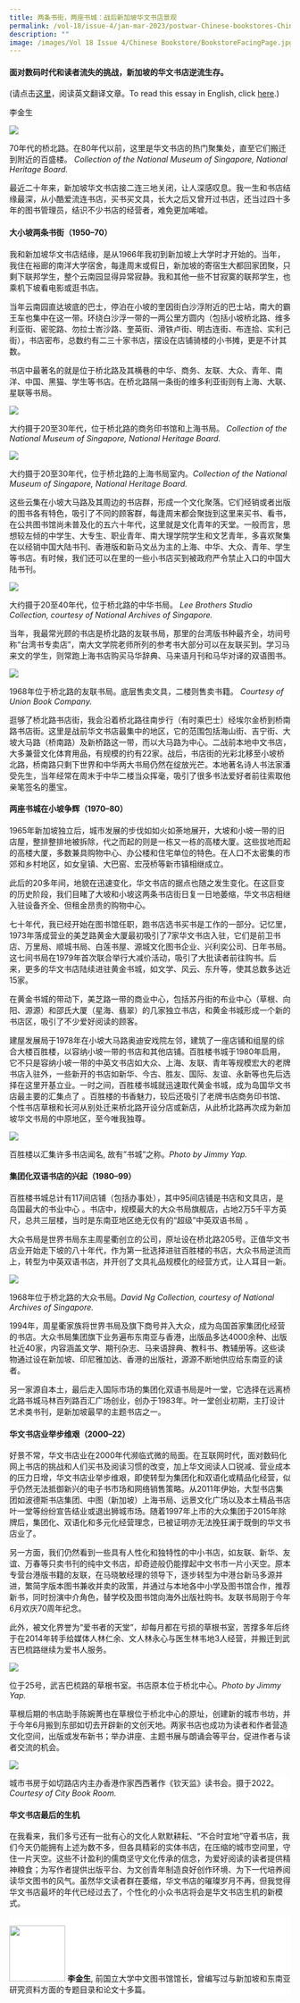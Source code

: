 ```yaml
---
title: 两条书街，两座书城：战后新加坡华文书店景观
permalink: /vol-18/issue-4/jan-mar-2023/postwar-Chinese-bookstores-Chinese-Text/
description: ""
image: /images/Vol 18 Issue 4/Chinese Bookstore/BookstoreFacingPage.jpg
---
```



#### 面对数码时代和读者流失的挑战，新加坡的华文书店逆流生存。  
(请点击[这里](https://biblioasia.nlb.gov.sg/vol-18/issue-4/jan-mar-2023/postwar-chinese-bookstores/)，阅读英文翻译文章。To read this essay in English, click [here](https://biblioasia.nlb.gov.sg/vol-18/issue-4/jan-mar-2023/postwar-chinese-bookstores/).)

李金生

![](/images/Vol%2018%20Issue%204/Chinese%20Bookstores_Chinese/View%20of%20North%20Bridge%20Road.jpg)
<div style="background-color: white;"> 70年代的桥北路。在80年代以前，这里是华文书店的热门聚集处，直至它们搬迁到附近的百盛楼。 <i>Collection of the National Museum of Singapore, National Heritage Board.</i></div>

最近二十年来，新加坡华文书店接二连三地关闭，让人深感叹息。我一生和书店结缘最深，从小酷爱流连书店，买书买文具，长大之后又曾开过书店，还当过四十多年的图书管理员，结识不少书店的经营者，难免更加唏嘘。

#### **大小坡两条书街（1950–70）**

我和新加坡华文书店结缘，是从1966年我初到新加坡上大学时才开始的。当年，我住在裕廊的南洋大学宿舍，每逢周末或假日，新加坡的寄宿生大都回家团聚，只剩下联邦学生，整个云南园显得异常寂静。我和其他一些不甘寂寞的联邦学生，也乘机下坡看电影或逛书店。

当年云南园直达坡底的巴士，停泊在小坡的奎因街白沙浮附近的巴士站，南大的霸王车也集中在这一带。环绕白沙浮一带的一两公里方圆内（包括小坡桥北路、维多利亚街、密驼路、勿拉士峇沙路、奎英街、滑铁卢街、明古连街、布连拾、实利己街），书店密布，总数约有二三十家书店，摆设在店铺骑楼的小书摊，更是不计其数。

书店中最著名的就是位于桥北路及其横巷的中华、商务、友联、大众、青年、南洋、中国、黑猫、学生等书店。在桥北路隔一条街的维多利亚街则有上海、大联、星联等书局。

![](/images/Vol%2018%20Issue%204/Chinese%20Bookstore/ShanghaiBookCo.jpg)
<div style="background-color: white;"> 大约摄于20至30年代，位于桥北路的商务印书馆和上海书局。 <i>Collection of the National Museum of Singapore, National Heritage Board.</i></div>

![](/images/Vol%2018%20Issue%204/Chinese%20Bookstore/ShanghaiBookCoInterior.jpg)
<div style="background-color: white;">  大约摄于20至30年代，位于桥北路的上海书局室内。<i>Collection of the National Museum of Singapore, National Heritage Board.</i></div>

这些云集在小坡大马路及其周边的书店群，形成一个文化聚落。它们经销或者出版的图书各有特色，吸引了不同的顾客群，每逢周末都会聚拢到这里来买书、看书，在公共图书馆尚未普及化的五六十年代，这里就是文化青年的天堂。一般而言，思想较左倾的中学生、大专生、职业青年、南大理学院学生和文艺青年，多喜欢聚集在以经销中国大陆书刊、香港版和新马文丛为主的上海、中华、大众、青年、学生等书店。有时候，我们还可以在里的一些小书店买到被政府严令禁止入口的中国大陆书刊。

![](/images/Vol%2018%20Issue%204/Chinese%20Bookstore/ChungHwaBooks.jpg)
<div style="background-color: white;"> 大约摄于20至40年代，位于桥北路的中华书局。 <i> Lee Brothers Studio Collection, courtesy of National Archives of Singapore.</i></div>

当年，我最常光顾的书店是桥北路的友联书局，那里的台湾版书种最齐全，坊间号称“台湾书专卖店”，南大文学院老师所列的参考书大部分可以在友联买到。学习马来文的学生，则常跑上海书店购买马华辞典、马来语月刊和马华对译的双语图书。

![](/images/Vol%2018%20Issue%204/Chinese%20Bookstore/UnionBookCompany.jpg)
<div style="background-color: white;"> 1968年位于桥北路的友联书局。底层售卖文具，二楼则售卖书籍。 <i>Courtesy of Union Book Company.</i></div>

逛够了桥北路书店街，我会沿着桥北路往南步行（有时乘巴士）经埃尔金桥到桥南路书店街。这里是战前华文书店最集中的地区，它的范围包括海山街、吉宁街、大坡大马路（桥南路）及新桥路这一带，而以大马路为中心。二战前本地中文书店，大多兼营文化体育用品，有规模的约有22家。战后，书店街的光彩北移至小坡桥北路，桥南路只剩下世界和中华两大书局仍然在绽放光芒。本地著名诗人书法家潘受先生，当年经常在周末于中华二楼当众挥毫，吸引了很多书法爱好者前往索取他亲笔签名的墨宝。

#### 两座书城在小坡争辉（1970–80）

1965年新加坡独立后，城市发展的步伐如如火如荼地展开，大坡和小坡一带的旧店屋，整排整排地被拆除，代之而起的则是一栋又一栋的高楼大厦。这些拔地而起的高楼大厦，多数兼具购物中心、办公楼和住宅单位的特色。在人口不太密集的市郊和乡村地区，如女皇镇、大巴窑、宏茂桥等新市镇相继成立。

此后的20多年间，地貌在迅速变化，华文书店的据点也随之发生变化。在这巨变的历史阶段，我们目睹了大坡和小坡这两条书店街日复一日地萎缩，华文书店相继入驻设备齐全、但租金昂贵的购物中心。

七十年代，我已经开始在图书馆任职，跑书店选书买书是工作的一部分。记忆里，1973年落成营业的美芝路黄金大厦最初吸引了7家华文书店入驻，它们是前卫书店、万里局、顺城书局、白莲书屋、源城文化图书企业、兴利奕公司、日年书局。这七间书局在1979年首次联合举行大减价活动，吸引了大批读者前往购书。后来，更多的华文书店陆续进驻黄金书城，如文学、风云、东升等，使其总数多达近15家。

在黄金书城的带动下，美芝路一带的商业中心，包括苏丹街的布业中心（草根、向阳、源源）和邵氏大厦（星海、翡翠）的几家独立书店，和黄金书城形成一个新的书店区，吸引了不少爱好阅读的顾客。

建屋发展局于1978年在小坡大马路奥迪安戏院左邻，建筑了一座店铺和组屋的综合大楼百胜楼，以容纳小坡一带的书店和其他店铺。百胜楼书城于1980年启用，它不只是容纳小坡一带的中英文书店如大众、上海、友联、青年等规模宏大的老牌书店入驻外，一些新开的书店如新华、今古、胜友、国际、友谊、永新等也先后选择在这里开基立业。一时之间，百胜楼书城就迅速取代黄金书城，成为岛国华文书店最主要的汇集点了 。百胜楼的书香魅力，较后还吸引了老牌书店商务印书馆、个性书店草根和长河从别处迁来桥北路开设分店或新店，从此桥北路再次成为新加坡华文书局的中原地区，至今唯我独尊。

![](/images/Vol%2018%20Issue%204/Chinese%20Bookstores_Chinese/bras%20basah.jpg)
<div style="background-color: white;">  百胜楼以汇集许多书店闻名, 故有”书城”之称。<i>Photo by Jimmy Yap.</i></div>

#### 集团化双语书店的兴起（1980–99）

百胜楼书城总计有117间店铺（包括办事处），其中95间店铺是书店和文具店，是岛国最大的书业中心 。书店中，规模最大的大众书局旗舰店，占地2万5千平方英尺，总共三层楼，当时是东南亚地区绝无仅有的“超级”中英双语书局 。

大众书局是世界书局东主周星衢创立的公司，原址设在桥北路205号。正值华文书店业开始走下坡的八十年代，作为第一批选择进驻百胜楼的书店，大众书局逆流而上，转型为中英双语书店，并开创了文具礼品规模化的经营方式，让人耳目一新。

![](/images/Vol%2018%20Issue%204/Chinese%20Bookstore/PopularBookCompany.jpg)
<div style="background-color: white;"> 1968年位于桥北路的大众书局。<i>David Ng Collection, courtesy of National Archives of Singapore.</i></div>

1994年，周星衢家族将世界书局及旗下商号并入大众，成为岛国首家集团化经营的书店。大众书局集团旗下业务遍布东南亚与香港，出版品多达4000余种、出版社近40家，内容涵盖文学、期刊杂志、马来语辞典、教科书、教辅册等。这些读物通过设在新加坡、印尼雅加达、香港的出版社，源源不断地供应给东南亚的读者。

另一家源自本土，最后走入国际市场的集团化双语书局是叶一堂，它选择在远离桥北路书城马林百列路百汇广场创业，创办于1983年。叶一堂创业初期，主打设计艺术类书刊，是新加坡最早的主题书店之一。

#### 华文书店业举步维艰（2000–22）

好景不常，华文书店业在2000年代濒临式微的局面。在互联网时代，面对数码化网上书店的挑战和人们买书及阅读习惯的改变，加上华文阅读人口锐减、营业成本的压力日增，华文书店业举步维艰，即使转型为集团化和双语化或精品化经营，似乎仍然无法抵御新兴的电子书市场和网络销售策略。从2011年伊始，大型书店集团如波德斯书店集团、中图（新加坡）上海书局、远景文化广场以及本土精品书店叶一堂等纷纷宣告结业或退出狮城市场。随着1997年上市的大众集团于2015年除牌后，集团化、双语化和多元化经营理念，已被证明亦无法挽狂澜于既倒的华文书店业了。

另一方面，我们仍然看到一些具有人性化和独特性的中小书店，如友联、新华、友谊、万春等只卖书刊的纯中文书店，却奇迹般仍能撑起中文书市一片小天空。原本专营台港版书籍的友联，在马晓敏经理的领导下，逐步转型为中港台新马多源并进，繁简字版本图书兼收并卖的政策，并通过与本地各中小学及图书馆合作，推荐新书，同时扮演中介角色，替学校及图书馆向海外出版社购书。友联书局刚于今年6月欢庆70周年纪念。

此外，被文化界誉为“爱书者的天堂”，却每月都在亏损的草根书室，苦撑多年后终于在2014年转手给媒体人林仁余、文人林永心与医生林韦地3人经营，并搬迁到武吉巴梳路继续为爱书人服务。

![](/images/Vol%2018%20Issue%204/Chinese%20Bookstore/Grassroots2.jpg)
<div style="background-color: white;"> 位于25号，武吉巴梳路的草根书室。书店原本位于桥北中心。<i>Photo by Jimmy Yap.</i></div>

草根后期的书店助手陈婉菁也在草根位于桥北中心的原址，创建新的城市书坊，并于今年6月搬到东部如切去开辟新的文创天地。两家书店也成功为读者和作者营造文化空间，出版或发布新书；举办讲座、主题书展与朗诵会等平台，促进作者与读者交流的机会。

![](/images/Vol%2018%20Issue%204/Chinese%20Bookstores_Chinese/City%20Book%20Room1.jpg)
<div style="background-color: white;">城市书房于如切路店内主办香港作家西西著作《钦天监》读书会。摄于2022。<i>Courtesy of City Book Room.</i></div>

#### 华文书店最后的生机

在我看来，我们多亏还有一批有心的文化人默默耕耘、“不合时宜地”守着书店，我们今天仍能拥有上述为数不多，但各具精彩的实体书店，在压缩的城市空间里，守住一片天空。这些不计盈利的儒商坚守文化传承的信念，为爱好阅读的读者提供精神粮食；为写作者提供出版平台、为文创青年制造良好创作环境、为下一代培养阅读华文图书的风气。虽然华文读者群在萎缩，华文书店的璀璨岁月不再，但我觉得华文书店最坏的年代已经过去了，个性化的小众书店将会是华文书店生机的新模式。

<div style="background-color: white;">
<br/>
<img src="/images/Vol%2018%20Issue%204/Authors/Lee%20Ching%20Seng%20Bio.png" style="width: 100px; height: 100px;">
<b>李金生</b>, 前国立大学中文图书馆馆长，曾编写过与新加坡和东南亚研究资料方面的专题目录和论文十多篇。</div>